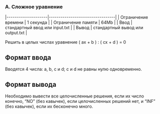 ### A. Сложное уравнение

|---------------------|----------------------------------|
| Ограничение времени | 1 секунда                        |
| Ограничение памяти 	| 64Mb                             |
| Ввод                | стандартный ввод или input.txt   |
| Вывод 	            | стандартный вывод или output.txt |

Решить в целых числах уравнение ( ax + b ) : ( cx + d ) = 0

## Формат ввода
Вводятся 4 числа: a, b, c и d; c и d не равны нулю одновременно.

## Формат вывода
Необходимо вывести все целочисленные решения, если их число конечно, “NO” (без кавычек), если целочисленных решений нет, и “INF” (без кавычек), если их бесконечно много. 
